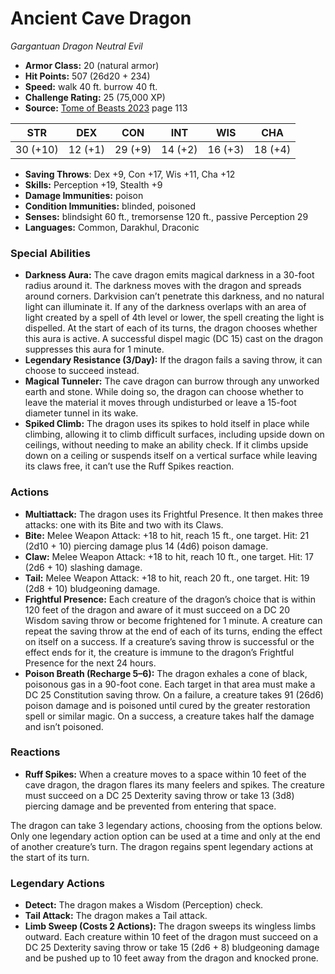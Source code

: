 # Ancient Cave Dragon

*Gargantuan* *Dragon* *Neutral Evil*

- **Armor Class:** 20 (natural armor)
- **Hit Points:** 507 (26d20 + 234)
- **Speed:** walk 40 ft. burrow 40 ft.
- **Challenge Rating:** 25 (75,000 XP)
- **Source:** [Tome of Beasts 2023](https://koboldpress.com/kpstore/product/tome-of-beasts-1-2023-edition/) page 113

| STR | DEX | CON | INT | WIS | CHA |
| --- | --- | --- | --- | --- | --- |
| 30 (+10) | 12 (+1) | 29 (+9) | 14 (+2) | 16 (+3) | 18 (+4) |

- **Saving Throws**: Dex +9, Con +17, Wis +11, Cha +12
- **Skills:** Perception +19, Stealth +9
- **Damage Immunities:** poison
- **Condition Immunities:** blinded, poisoned
- **Senses:** blindsight 60 ft., tremorsense 120 ft., passive Perception 29
- **Languages:** Common, Darakhul, Draconic

### Special Abilities

- **Darkness Aura:** The cave dragon emits magical darkness in a 30-foot radius around it. The darkness moves with the dragon and spreads around corners. Darkvision can’t penetrate this darkness, and no natural light can illuminate it. If any of the darkness overlaps with an area of light created by a spell of 4th level or lower, the spell creating the light is dispelled. At the start of each of its turns, the dragon chooses whether this aura is active. A successful dispel magic (DC 15) cast on the dragon suppresses this aura for 1 minute.
- **Legendary Resistance (3/Day):** If the dragon fails a saving throw, it can choose to succeed instead.
- **Magical Tunneler:** The cave dragon can burrow through any unworked earth and stone. While doing so, the dragon can choose whether to leave the material it moves through undisturbed or leave a 15-foot diameter tunnel in its wake.
- **Spiked Climb:** The dragon uses its spikes to hold itself in place while climbing, allowing it to climb difficult surfaces, including upside down on ceilings, without needing to make an ability check. If it climbs upside down on a ceiling or suspends itself on a vertical surface while leaving its claws free, it can’t use the Ruff Spikes reaction.

### Actions

- **Multiattack:** The dragon uses its Frightful Presence. It then makes three attacks: one with its Bite and two with its Claws.
- **Bite:** Melee Weapon Attack: +18 to hit, reach 15 ft., one target. Hit: 21 (2d10 + 10) piercing damage plus 14 (4d6) poison damage.
- **Claw:** Melee Weapon Attack: +18 to hit, reach 10 ft., one target. Hit: 17 (2d6 + 10) slashing damage.
- **Tail:** Melee Weapon Attack: +18 to hit, reach 20 ft., one target. Hit: 19 (2d8 + 10) bludgeoning damage.
- **Frightful Presence:** Each creature of the dragon’s choice that is within 120 feet of the dragon and aware of it must succeed on a DC 20 Wisdom saving throw or become frightened for 1 minute. A creature can repeat the saving throw at the end of each of its turns, ending the effect on itself on a success. If a creature’s saving throw is successful or the effect ends for it, the creature is immune to the dragon’s Frightful Presence for the next 24 hours.
- **Poison Breath (Recharge 5–6):** The dragon exhales a cone of black, poisonous gas in a 90-foot cone. Each target in that area must make a DC 25 Constitution saving throw. On a failure, a creature takes 91 (26d6) poison damage and is poisoned until cured by the greater restoration spell or similar magic. On a success, a creature takes half the damage and isn’t poisoned.

### Reactions

- **Ruff Spikes:** When a creature moves to a space within 10 feet of the cave dragon, the dragon flares its many feelers and spikes. The creature must succeed on a DC 25 Dexterity saving throw or take 13 (3d8) piercing damage and be prevented from entering that space.

The dragon can take 3 legendary actions, choosing from the options below. Only one legendary action option can be used at a time and only at the end of another creature’s turn. The dragon regains spent legendary actions at the start of its turn.

### Legendary Actions

- **Detect:** The dragon makes a Wisdom (Perception) check.
- **Tail Attack:** The dragon makes a Tail attack.
- **Limb Sweep (Costs 2 Actions):** The dragon sweeps its wingless limbs outward. Each creature within 10 feet of the dragon must succeed on a DC 25 Dexterity saving throw or take 15 (2d6 + 8) bludgeoning damage and be pushed up to 10 feet away from the dragon and knocked prone.
